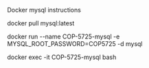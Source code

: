 Docker mysql instructions

docker pull mysql:latest

docker run --name COP-5725-mysql -e MYSQL_ROOT_PASSWORD=COP5725 -d mysql

docker exec -it COP-5725-mysql bash


